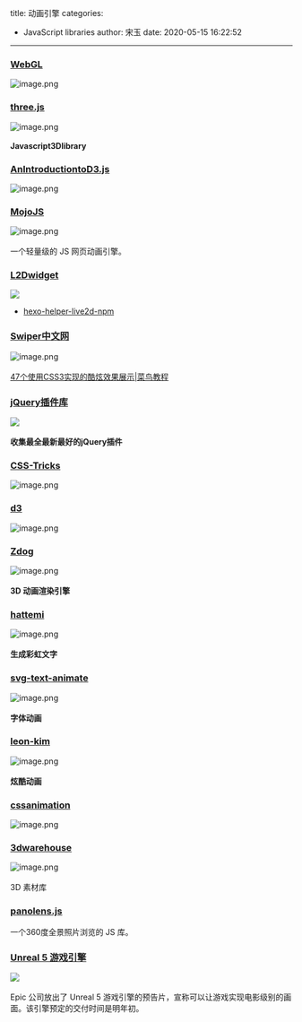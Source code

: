 title: 动画引擎
categories:
 - JavaScript libraries
author: 宋玉
date: 2020-05-15 16:22:52
---

### [WebGL](http://www.hewebgl.com/)
![image.png](https://cdn.nlark.com/yuque/0/2020/png/394169/1583193909035-121cea8b-9c1d-43ea-ae60-333a706fa310.png#align=left&display=inline&height=760&margin=%5Bobject%20Object%5D&name=image.png&originHeight=1520&originWidth=2876&size=1132441&status=done&style=none&width=1438)

### [three.js](https://threejs.org/)
![image.png](https://cdn.nlark.com/yuque/0/2020/png/394169/1583562555501-b8fc6177-2891-4f05-9e56-38d190dc98a4.png#align=left&display=inline&height=762&margin=%5Bobject%20Object%5D&name=image.png&originHeight=1524&originWidth=2872&size=4455631&status=done&style=none&width=1436)<br />
<br />**Javascript3Dlibrary**

### [AnIntroductiontoD3.js](https://wattenberger.com/blog/d3#intro)
![image.png](https://cdn.nlark.com/yuque/0/2020/png/394169/1583195441399-57b3035c-c64e-464b-9087-55d2cdc0870e.png#align=left&display=inline&height=763&margin=%5Bobject%20Object%5D&name=image.png&originHeight=1526&originWidth=2872&size=452083&status=done&style=none&width=1436)

### [MojoJS](https://github.com/scottcgi/MojoJS-Animation)
![image.png](https://cdn.nlark.com/yuque/0/2020/png/394169/1583562015425-b52a4ae2-e877-49f0-88b3-4594483f401e.png#align=left&display=inline&height=764&margin=%5Bobject%20Object%5D&name=image.png&originHeight=1528&originWidth=2880&size=142191&status=done&style=none&width=1440)<br />
<br />一个轻量级的 JS 网页动画引擎。

### [L2Dwidget](https://l2dwidget.js.org/docs/class/src/index.js~L2Dwidget.html)
![](https://cdn.nlark.com/yuque/0/2020/png/394169/1583055008953-109c6342-96d8-4f4a-975d-9817ef233ee5.png#align=left&display=inline&height=769&margin=%5Bobject%20Object%5D&originHeight=769&originWidth=1440&size=0&status=done&style=none&width=1440)<br />

- [hexo-helper-live2d-npm](https://www.npmjs.com/package/hexo-helper-live2d)




### [Swiper中文网](https://www.swiper.com.cn/)
![image.png](https://cdn.nlark.com/yuque/0/2020/png/394169/1583072999558-4759499f-4fdb-4142-8107-e581429baa7c.png#align=left&display=inline&height=765&margin=%5Bobject%20Object%5D&name=image.png&originHeight=1530&originWidth=2880&size=884384&status=done&style=none&width=1440)<br />
<br />[47个使用CSS3实现的酷炫效果展示|菜鸟教程](https://www.runoob.com/w3cnote/47-css3-useful-tutorials-and-techniques.html)


### [jQuery插件库](http://www.jq22.com/)
![](https://cdn.nlark.com/yuque/0/2020/png/394169/1583055008677-4037dcc4-86f0-42cd-bec1-14aba3be0389.png#align=left&display=inline&height=769&margin=%5Bobject%20Object%5D&originHeight=769&originWidth=1440&size=0&status=done&style=none&width=1440)<br />
<br />**收集最全最新最好的jQuery插件**

### [CSS-Tricks](https://css-tricks.com/new-year-new-job-lets-make-a-grid-powered-resume/)
![image.png](https://cdn.nlark.com/yuque/0/2020/png/394169/1583074446114-08df3734-0400-432d-a582-7ed7dfefe640.png#align=left&display=inline&height=760&margin=%5Bobject%20Object%5D&name=image.png&originHeight=1520&originWidth=2874&size=1349723&status=done&style=none&width=1437)

### [d3](https://d3js.org/)
![image.png](https://cdn.nlark.com/yuque/0/2020/png/394169/1584179697551-99b4a01f-46fe-4c73-ae1e-f2a6db27421a.png#align=left&display=inline&height=764&margin=%5Bobject%20Object%5D&name=image.png&originHeight=1528&originWidth=2880&size=5345086&status=done&style=none&width=1440)

### [Zdog](https://zzz.dog/)
![image.png](https://cdn.nlark.com/yuque/0/2020/png/394169/1582683121173-2f51a985-2ffd-4c3f-9196-3df8c2ea7a8e.png#align=left&display=inline&height=768&margin=%5Bobject%20Object%5D&name=image.png&originHeight=1536&originWidth=2868&size=337153&status=done&style=none&width=1434)<br />
<br />**3D 动画渲染引擎**

### [hattemi](https://hattemi.com/)
![image.png](https://cdn.nlark.com/yuque/0/2020/png/394169/1582694782855-6beb180f-9960-43a7-ae58-09f190cb25b6.png#align=left&display=inline&height=760&margin=%5Bobject%20Object%5D&name=image.png&originHeight=1520&originWidth=2866&size=161763&status=done&style=none&width=1433)<br />
<br />**生成彩虹文字**<br />


### [svg-text-animate](https://oubenruing.github.io/svg-text-animate/)
![image.png](https://cdn.nlark.com/yuque/0/2020/png/394169/1582695077576-f5ae4764-2e34-4b53-b42d-5e000188a079.png#align=left&display=inline&height=759&margin=%5Bobject%20Object%5D&name=image.png&originHeight=1518&originWidth=2866&size=348777&status=done&style=none&width=1433)<br />
<br />**字体动画**

### [leon-kim](https://leon-kim.com/#rain)
![image.png](https://cdn.nlark.com/yuque/0/2020/png/394169/1582695176920-f514a49d-e083-4056-a81c-73b609697386.png#align=left&display=inline&height=756&margin=%5Bobject%20Object%5D&name=image.png&originHeight=1512&originWidth=2862&size=124577&status=done&style=none&width=1431)<br />
<br />**炫酷动画**

### [cssanimation](https://cssanimation.rocks/)
![image.png](https://cdn.nlark.com/yuque/0/2020/png/394169/1585142464085-40ddc546-9252-4244-a68e-1cfea030b471.png#align=left&display=inline&height=763&margin=%5Bobject%20Object%5D&name=image.png&originHeight=1526&originWidth=2880&size=741543&status=done&style=none&width=1440)

### [3dwarehouse](https://3dwarehouse.sketchup.com/?hl=en)
![image.png](https://cdn.nlark.com/yuque/0/2020/png/394169/1586703622805-f001b08b-1f29-4d5c-a194-efb2727afbca.png#align=left&display=inline&height=766&margin=%5Bobject%20Object%5D&name=image.png&originHeight=1532&originWidth=2872&size=2211634&status=done&style=none&width=1436)<br />
<br />3D 素材库

### [panolens.js](https://pchen66.github.io/Panolens/)
一个360度全景照片浏览的 JS 库。

### [Unreal 5 游戏引擎](https://www.unrealengine.com/en-US/blog/a-first-look-at-unreal-engine-5)
![](https://cdn.nlark.com/yuque/0/2020/jpeg/394169/1589530955888-ffcee720-642e-4437-97cd-9f8fbd21adfd.jpeg#align=left&display=inline&height=450&margin=%5Bobject%20Object%5D&originHeight=450&originWidth=800&size=0&status=done&style=none&width=800)<br />
<br />Epic 公司放出了 Unreal 5 游戏引擎的预告片，宣称可以让游戏实现电影级别的画面。该引擎预定的交付时间是明年初。
